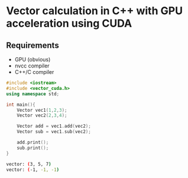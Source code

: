 # Vector calculation in C++ with GPU acceleration using CUDA

## Requirements
- GPU (obvious)
- nvcc compiler
- C++/C compiler

```cu
#include <iostream>
#include <vector_cuda.h>
using namespace std;

int main(){
    Vector vec1(1,2,3);
    Vector vec2(2,3,4);

    Vector add = vec1.add(vec2);
    Vector sub = vec1.sub(vec2);

    add.print();
    sub.print();
}
```

```bash
vector: (3, 5, 7)
vector: (-1, -1, -1)
```


